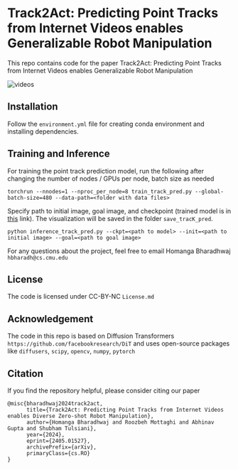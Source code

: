 
# Track2Act: Predicting Point Tracks from Internet Videos enables Generalizable Robot Manipulation

This repo contains code for the paper Track2Act: Predicting Point Tracks from Internet Videos enables Generalizable Robot Manipulation

![videos](./static/glimpse.gif)


## Installation

Follow the `environment.yml` file for creating conda environment and installing dependencies. 

## Training and Inference

For training the point track prediction model, run the following after changing the number of nodes / GPUs per node, batch size as needed 

```
torchrun --nnodes=1 --nproc_per_node=8 train_track_pred.py --global-batch-size=480 --data-path=<folder with data files>
```


Specify path to initial image, goal image, and checkpoint (trained model is in [this](https://drive.google.com/drive/folders/1UMe7ojGWcs6IiALp3K-9YpcfHV0PWcKv?usp=sharing) link). The visualization will be saved in the folder `save_tracK_pred`. 


```
python inference_track_pred.py --ckpt=<path to model> --init=<path to initial image> --goal=<path to goal image>
```

For any questions about the project, feel free to email Homanga Bharadhwaj `hbharadh@cs.cmu.edu`


## License

The code is licensed under CC-BY-NC `License.md`

## Acknowledgement

The code in this repo is based on Diffusion Transformers `https://github.com/facebookresearch/DiT` and uses open-source packages like `diffusers`, `scipy`, `opencv`, `numpy`, `pytorch`


## Citation

If you find the repository helpful, please consider citing our paper

```
@misc{bharadhwaj2024track2act,
      title={Track2Act: Predicting Point Tracks from Internet Videos enables Diverse Zero-shot Robot Manipulation}, 
      author={Homanga Bharadhwaj and Roozbeh Mottaghi and Abhinav Gupta and Shubham Tulsiani},
      year={2024},
      eprint={2405.01527},
      archivePrefix={arXiv},
      primaryClass={cs.RO}
}
```
